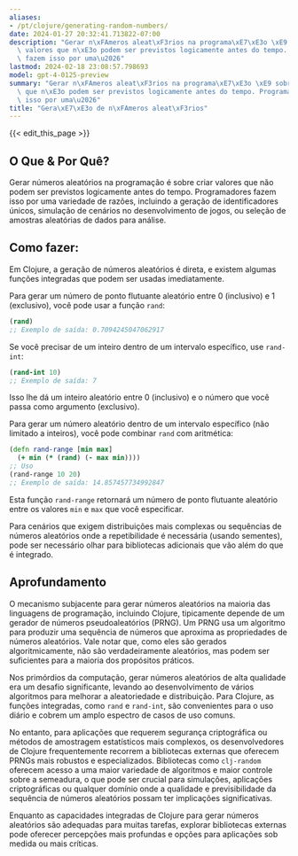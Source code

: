 ```yaml
---
aliases:
- /pt/clojure/generating-random-numbers/
date: 2024-01-27 20:32:41.713822-07:00
description: "Gerar n\xFAmeros aleat\xF3rios na programa\xE7\xE3o \xE9 sobre criar\
  \ valores que n\xE3o podem ser previstos logicamente antes do tempo. Programadores\
  \ fazem isso por uma\u2026"
lastmod: 2024-02-18 23:08:57.798693
model: gpt-4-0125-preview
summary: "Gerar n\xFAmeros aleat\xF3rios na programa\xE7\xE3o \xE9 sobre criar valores\
  \ que n\xE3o podem ser previstos logicamente antes do tempo. Programadores fazem\
  \ isso por uma\u2026"
title: "Gera\xE7\xE3o de n\xFAmeros aleat\xF3rios"
---
```


{{< edit_this_page >}}

## O Que & Por Quê?

Gerar números aleatórios na programação é sobre criar valores que não podem ser previstos logicamente antes do tempo. Programadores fazem isso por uma variedade de razões, incluindo a geração de identificadores únicos, simulação de cenários no desenvolvimento de jogos, ou seleção de amostras aleatórias de dados para análise.

## Como fazer:

Em Clojure, a geração de números aleatórios é direta, e existem algumas funções integradas que podem ser usadas imediatamente.

Para gerar um número de ponto flutuante aleatório entre 0 (inclusivo) e 1 (exclusivo), você pode usar a função `rand`:

```Clojure
(rand)
;; Exemplo de saída: 0.7094245047062917
```

Se você precisar de um inteiro dentro de um intervalo específico, use `rand-int`:

```Clojure
(rand-int 10)
;; Exemplo de saída: 7
```

Isso lhe dá um inteiro aleatório entre 0 (inclusivo) e o número que você passa como argumento (exclusivo).

Para gerar um número aleatório dentro de um intervalo específico (não limitado a inteiros), você pode combinar `rand` com aritmética:

```Clojure
(defn rand-range [min max]
  (+ min (* (rand) (- max min))))
;; Uso
(rand-range 10 20)
;; Exemplo de saída: 14.857457734992847
```

Esta função `rand-range` retornará um número de ponto flutuante aleatório entre os valores `min` e `max` que você especificar.

Para cenários que exigem distribuições mais complexas ou sequências de números aleatórios onde a repetibilidade é necessária (usando sementes), pode ser necessário olhar para bibliotecas adicionais que vão além do que é integrado.

## Aprofundamento

O mecanismo subjacente para gerar números aleatórios na maioria das linguagens de programação, incluindo Clojure, tipicamente depende de um gerador de números pseudoaleatórios (PRNG). Um PRNG usa um algoritmo para produzir uma sequência de números que aproxima as propriedades de números aleatórios. Vale notar que, como eles são gerados algoritmicamente, não são verdadeiramente aleatórios, mas podem ser suficientes para a maioria dos propósitos práticos.

Nos primórdios da computação, gerar números aleatórios de alta qualidade era um desafio significante, levando ao desenvolvimento de vários algoritmos para melhorar a aleatoriedade e distribuição. Para Clojure, as funções integradas, como `rand` e `rand-int`, são convenientes para o uso diário e cobrem um amplo espectro de casos de uso comuns.

No entanto, para aplicações que requerem segurança criptográfica ou métodos de amostragem estatísticos mais complexos, os desenvolvedores de Clojure frequentemente recorrem a bibliotecas externas que oferecem PRNGs mais robustos e especializados. Bibliotecas como `clj-random` oferecem acesso a uma maior variedade de algoritmos e maior controle sobre a semeadura, o que pode ser crucial para simulações, aplicações criptográficas ou qualquer domínio onde a qualidade e previsibilidade da sequência de números aleatórios possam ter implicações significativas.

Enquanto as capacidades integradas de Clojure para gerar números aleatórios são adequadas para muitas tarefas, explorar bibliotecas externas pode oferecer percepções mais profundas e opções para aplicações sob medida ou mais críticas.
